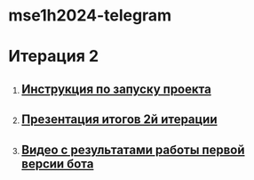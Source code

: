 # mse1h2024-telegram

# Итерация 2
1. ## [Инструкция по запуску проекта](https://github.com/moevm/mse1h2024-telegram/wiki/Инструкция-по-запуску-проекта)
2. ## [Презентация итогов 2й итерации](https://github.com/moevm/mse1h2024-telegram/wiki/Презентация-итогов-2й-итерации)
3. ## [Видео с результатами работы первой версии бота](https://www.youtube.com/watch?v=uSHWQFH0__Q)
